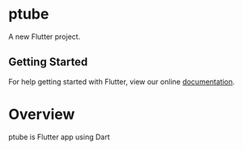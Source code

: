 # ptube

A new Flutter project.

## Getting Started

For help getting started with Flutter, view our online
[documentation](http://flutter.io/).

# Overview
ptube is Flutter app using Dart
